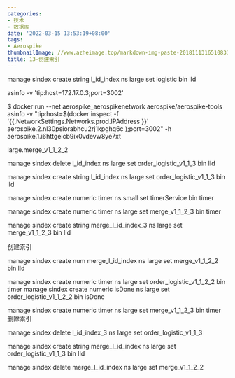 ```yaml
---
categories:
- 技术
- 数据库
date: '2022-03-15 13:53:19+08:00'
tags:
- Aerospike
thumbnailImage: //www.azheimage.top/markdown-img-paste-2018111316510833.png
title: 13-创建索引
---
```

manage sindex create string l_id_index ns large set logistic bin lId 
<!--more-->
asinfo -v 'tip:host=172.17.0.3;port=3002'

$ docker run --net aerospike_aerospikenetwork aerospike/aerospike-tools asinfo -v "tip:host=$(docker inspect -f '&#123;&#123;.NetworkSettings.Networks.prod.IPAddress }}' aerospike.2.nl30psiorabhcu2rj1kpghq6c );port=3002" -h aerospike.1.i6httgeicb9ix0vdevw8ye7xt 


large.merge_v1_1_2_2

manage sindex delete l_id_index ns large set order_logistic_v1_1_3 bin lId 

manage sindex create string l_id_index ns large set order_logistic_v1_1_3 bin lId 

manage sindex create numeric timer ns small set timerService bin timer 


manage sindex create numeric timer ns large set merge_v1_1_2_3 bin timer 

manage sindex create string merge_l_id_index_3 ns large set merge_v1_1_2_3 bin lId 


创建索引

manage sindex create num merge_l_id_index ns large set merge_v1_1_2_2 bin lId 

manage sindex create numeric timer ns large set order_logistic_v1_1_2_2 bin timer 
manage sindex create numeric isDone ns large set order_logistic_v1_1_2_2 bin isDone 

manage sindex create numeric timer ns large set merge_v1_1_2_3 bin timer
删除索引

manage sindex delete l_id_index_3 ns large set order_logistic_v1_1_3


manage sindex create string merge_l_id_index ns large set order_logistic_v1_1_3 bin lId 


manage sindex delete merge_l_id_index ns large set merge_v1_1_2_2
